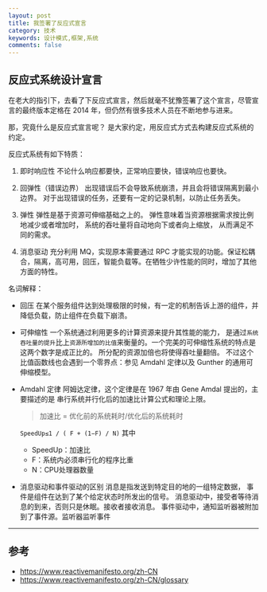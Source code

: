 ```yaml
---
layout: post
title: 我签署了反应式宣言
category: 技术
keywords: 设计模式,框架,系统
comments: false
---
```


## 反应式系统设计宣言

在老大的指引下，去看了下反应式宣言，然后就毫不犹豫签署了这个宣言，尽管宣言的最终版本定格在 2014 年，但仍然有很多技术人员在不断地参与进来。

那，究竟什么是反应式宣言呢？
是大家约定，用反应式方式去构建反应式系统的约定。

<!--more-->

反应式系统有如下特质：
1. 即时响应性
    不论什么响应都要快，正常响应要快，错误响应也要快。

2. 回弹性（错误边界）
    出现错误后不会导致系统崩溃，并且会将错误隔离到最小边界。
    对于出现错误的任务，还要有一定的记录机制，以防止任务丢失。

3. 弹性
    弹性是基于资源可伸缩基础之上的。
    弹性意味着当资源根据需求按比例地减少或者增加时， 系统的吞吐量将自动地向下或者向上缩放， 从而满足不同的需求。

4. 消息驱动
    充分利用 MQ，实现原本需要通过 RPC 才能实现的功能。保证松耦合，隔离，高可用，回压，智能负载等。在牺牲少许性能的同时，增加了其他方面的特性。

名词解释：

- 回压
    在某个服务组件达到处理极限的时候，有一定的机制告诉上游的组件，并降低负载，防止组件在负载下崩溃。

- 可伸缩性
    一个系统通过利用更多的计算资源来提升其性能的能力， 是通过`系统吞吐量的提升`比上`资源所增加的比值`来衡量的。一个完美的可伸缩性系统的特点是这两个数字是成正比的。 所分配的资源加倍也将使得吞吐量翻倍。
    不过这个比值函数线也会遇到一个零界点：参见 Amdahl 定律以及 Gunther 的通用可伸缩模型。

- Amdahl 定律
    阿姆达定律，这个定律是在 1967 年由 Gene Amdal 提出的，主要描述的是 串行系统并行化后的加速比计算公式和理论上限。
    > 加速比 = 优化前的系统耗时/优化后的系统耗时
    
    `SpeedUp≤1 / ( F + (1−F) / N)` 其中
    - SpeedUp：加速比 
    - F：系统内必须串行化的程序比重 
    - N：CPU处理器数量

- 消息驱动和事件驱动的区别
    消息是指发送到特定目的地的一组特定数据， 事件是组件在达到了某个给定状态时所发出的信号。
    消息驱动中，接受者等待消息的到来，否则只是休眠。接收者接收消息。
    事件驱动中，通知监听器被附加到了事件源。监听器监听事件

---
## 参考
- https://www.reactivemanifesto.org/zh-CN
- https://www.reactivemanifesto.org/zh-CN/glossary